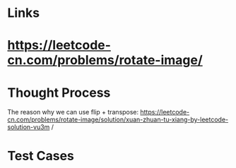 # Links
# https://leetcode-cn.com/problems/rotate-image/

# Thought Process
The reason why we can use flip + transpose:
https://leetcode-cn.com/problems/rotate-image/solution/xuan-zhuan-tu-xiang-by-leetcode-solution-vu3m
/
# Test Cases

